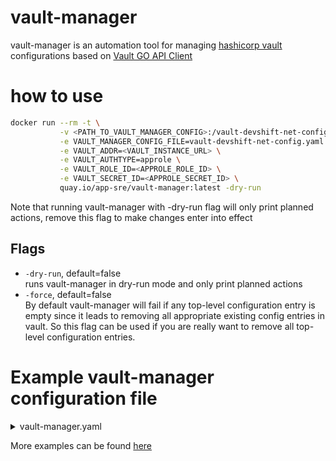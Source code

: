 # vault-manager
vault-manager is an automation tool for managing [hashicorp vault](https://github.com/hashicorp/vault) configurations based on [Vault GO API Client](https://github.com/hashicorp/vault/tree/master/api)

# how to use
```bash
docker run --rm -t \
           -v <PATH_TO_VAULT_MANAGER_CONFIG>:/vault-devshift-net-config.yaml \
           -e VAULT_MANAGER_CONFIG_FILE=vault-devshift-net-config.yaml \
           -e VAULT_ADDR=<VAULT_INSTANCE_URL> \
           -e VAULT_AUTHTYPE=approle \
           -e VAULT_ROLE_ID=<APPROLE_ROLE_ID> \
           -e VAULT_SECRET_ID=<APPROLE_SECRET_ID> \
           quay.io/app-sre/vault-manager:latest -dry-run
```
Note that running vault-manager with -dry-run flag will only print planned actions,
remove this flag to make changes enter into effect

## Flags
- `-dry-run`, default=false<br>
runs vault-manager in dry-run mode and only print planned actions
- `-force`, default=false<br>
By default vault-manager will fail if any top-level configuration entry is empty since it leads to removing all appropriate existing config entries in vault. So this flag can be used if you are really want to remove all top-level configuration entries.

# Example vault-manager configuration file
<details><summary>vault-manager.yaml</summary>
<p>

```yaml

---
audit:
  - path: "file-test/"
    type: "file"
    description: "test_logger"
    options:
      file_path: "/tmp/test-log.log"
      log_raw: "false"
      mode: "0600"
      format: "json"
auth:
  - path: "approle-test/"
    type: "approle"
    description: "approle-test auth backend"
  - path: "github-test/"
    type: "github"
    description: "github-test auth backend"
    config:
      organization: "test-org"
      base_url: ""
      max_ttl: "72h"
      ttl: "72h"
roles:
  - name: "test-role"
    type: "approle"
    mount: "approle-test/"
    options:
      local_secret_ids: "false"
      token_bound_cidrs: []
      bound_cidr_list: []
      secret_id_bound_cidrs: []
      secret_id_num_uses: "0"
      bind_secret_id: "true"
      period: "0s"
      secret_id_ttl: "0s"
      token_num_uses: "1"
      token_ttl: "30m"
      token_max_ttl: "30m"
      policies:
        - default
        - test-role-policy
        - test-policy-2
secrets-engines:
  - path: "secrets-test-1/"
    type: "kv"
    description: "this is first kv secrets engine"
  - path: "secrets-test-2/"
    type: "kv"
    description: "this is second kv v2 secrets engine"
    options:
      version: "2"
policies:
  - name: "test-role-policy"
    rules: |
      path "secret-test-1/*" {
        capabilities = ["create", "read", "update", "delete", "list"]
      }
  - name: "test-policy-2"
    rules: |
      path "secret-test-2/*" {
        capabilities = ["create", "read", "update", "delete", "list"]
      }
gh-policy-mappings:
  - entity-name: "test-team-1"
    gh-mount-name: "github"
    entity-group: "teams"
    policies: "test-role-policy,test-policy-2"
  - entity-name: "test-user-1"
    gh-mount-name: "github"
    entity-group: "users"
    policies: "test-policy-2"
```
</p>
</details>

More examples can be found [here](https://github.com/app-sre/vault-manager/tree/master/tests/fixtures)
